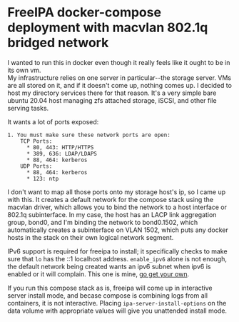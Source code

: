 # FreeIPA docker-compose deployment with macvlan 802.1q bridged network

I wanted to run this in docker even though it really feels like it ought to be in its own vm.  
My infrastructure relies on one server in particular--the storage server.  VMs are all stored
on it, and if it doesn't come up, nothing comes up.  I decided to host my directory services
there for that reason.  It's a very simple bare ubuntu 20.04 host managing zfs attached storage,
iSCSI, and other file serving tasks.

It wants a lot of ports exposed:

	1. You must make sure these network ports are open:
		TCP Ports:
		  * 80, 443: HTTP/HTTPS
		  * 389, 636: LDAP/LDAPS
		  * 88, 464: kerberos
		UDP Ports:
		  * 88, 464: kerberos
		  * 123: ntp

I don't want to map all those ports onto my storage host's ip, so I came up with this.  It creates
a default network for the compose stack using the macvlan driver, which allows you to bind the 
network to a host interface or 802.1q subinterface.  In my case, the host has an LACP link 
aggregation group, bond0, and I'm binding the network to bond0.1502, which automatically creates
a subinterface on VLAN 1502, which puts any docker hosts in the stack on their own logical network
segment.

IPv6 support is required for freeipa to install; it specifically checks to make sure that `lo` has
the ::1 localhost address.  `enable_ipv6` alone is not enough, the default network being created 
wants an ipv6 subnet when ipv6 is enabled or it will complain.  This one is mine, [go get your own](https://simpledns.plus/private-ipv6).

If you run this compose stack as is, freeipa will come up in interactive server install mode, and 
becase compose is combining logs from all containers, it is not interactive.  Placing `ipa-server-install-options`
on the data volume with appropriate values will give you unattended install mode.

